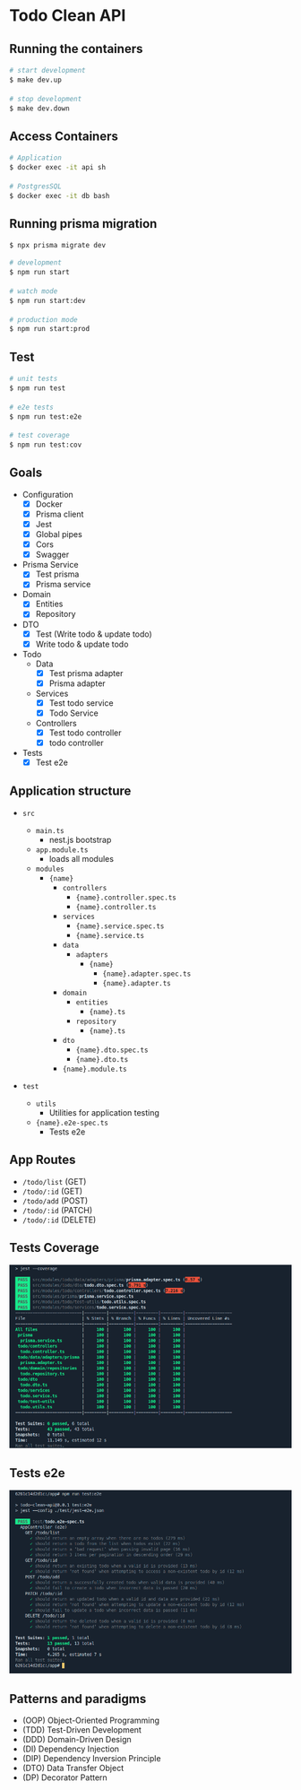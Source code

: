 # Todo Clean API

## Running the containers

```bash
# start development
$ make dev.up

# stop development
$ make dev.down
```

## Access Containers

```bash
# Application
$ docker exec -it api sh

# PostgresSQL
$ docker exec -it db bash
```

## Running prisma migration 
```bash
$ npx prisma migrate dev
```

```bash
# development
$ npm run start

# watch mode
$ npm run start:dev

# production mode
$ npm run start:prod
```
## Test

```bash
# unit tests
$ npm run test

# e2e tests
$ npm run test:e2e

# test coverage
$ npm run test:cov
```


## Goals
  - Configuration
     - [x] Docker
     - [x] Prisma client
     - [x] Jest
     - [x] Global pipes
     - [x] Cors
     - [x] Swagger
  - Prisma Service
    - [x] Test prisma 
    - [x] Prisma service
  - Domain
    - [x] Entities
    - [x] Repository
  - DTO
    - [x] Test (Write todo & update todo)
    - [x] Write todo & update todo
  - Todo  
    - Data
      - [x] Test prisma adapter
      - [x] Prisma adapter
    - Services
      - [x] Test todo service
      - [x] Todo Service
    - Controllers
      - [x] Test todo controller
      - [x] todo controller
  - Tests
    - [x] Test e2e

## Application structure

- `src`

  - `main.ts`
    - nest.js bootstrap
  - `app.module.ts`
    - loads all modules
  - `modules`
    - `{name}`
      - `controllers`
        - `{name}.controller.spec.ts`
        - `{name}.controller.ts`
      - `services`
        - `{name}.service.spec.ts`
        - `{name}.service.ts`
      - `data`
        - `adapters`
          - `{name}`
            - `{name}.adapter.spec.ts`
            - `{name}.adapter.ts`
      - `domain`
        - `entities`
          - `{name}.ts`
        - `repository`
          - `{name}.ts`
      - `dto`
        - `{name}.dto.spec.ts`
        - `{name}.dto.ts`
      - `{name}.module.ts`

- `test`
  - `utils`
    - Utilities for application testing
  - `{name}.e2e-spec.ts`
    - Tests e2e

## App Routes

  - `/todo/list` (GET)
  - `/todo/:id` (GET)
  - `/todo/add` (POST)
  - `/todo/:id` (PATCH)
  - `/todo/:id` (DELETE)

## Tests Coverage

![Tests Coverage](docs/images/test_coverage.png)


## Tests e2e

![Tests e2e](docs/images/test_e2e.png)

## Patterns and paradigms

- (OOP) Object-Oriented Programming
- (TDD) Test-Driven Development
- (DDD) Domain-Driven Design
- (DI) Dependency Injection
- (DIP) Dependency Inversion Principle
- (DTO) Data Transfer Object
- (DP) Decorator Pattern
